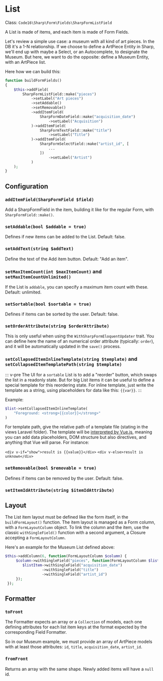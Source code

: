 # List

Class: `Code16\Sharp\Form\Fields\SharpFormListField`

A List is made of items, and each item is made of Form Fields.

Let's review a simple use case: a museum with all kind of art pieces. In the DB it's a 1-N relationship. If we choose to define a ArtPiece Entity in Sharp, we'll end up with maybe a Select, or an Autocomplete, to designate the Museum. But here, we want to do the opposite: define a Museum Entity, with an ArtPiece list.

Here how we can build this:

```php
function buildFormFields()
{
    $this->addField(
        SharpFormListField::make("pieces")
            ->setLabel("Art pieces")
            ->setAddable()
            ->setRemovable()
            ->addItemField(
                SharpFormDateField::make("acquisition_date")
                    ->setLabel("Acquisition")
            )->addItemField(
                SharpFormTextField::make("title")
                    ->setLabel("Title")
            )->addItemField(
                SharpFormSelectField::make("artist_id", [
                    ...
                ])
                    ->setLabel("Artist")
            )
    );
}
```

## Configuration

### `addItemField(SharpFormField $field)`

Add a SharpFormField in the item, building it like for the regular Form, with `SharpFormField::make()`.

### `setAddable(bool $addable = true)`

Defines if new items can be added to the List.
Default: false.

### `setAddText(string $addText)`

Define the text of the Add item button.
Default: "Add an item".

### `setMaxItemCount(int $maxItemCount)` and `setMaxItemCountUnlimited()`

If the List is `addable`, you can specify a maximum item count with these.
Default: unlimited.

### `setSortable(bool $sortable = true)`

Defines if items can be sorted by the user.
Default: false.

### `setOrderAttribute(string $orderAttribute)`

This is only useful when using the `WithSharpFormEloquentUpdater` trait. You can define here the name of an numerical order attribute (typically: `order`), and it will be automatically updated in the `save()` process.

### `setCollapsedItemInlineTemplate(string $template)` and `setCollapsedItemTemplatePath(string $template)`

::: v-pre
The UI for a `sortable` List is to add a "reorder" button, which swaps the list in a readonly state. But for big List items it can be useful to define a special template for this reordering state.
For inline template, just write the template as a string, using placeholders for data like this: `{{var}}`.
:::

Example:

```php
$list->setCollapsedItemInlineTemplate(
    "Foreground: <strong>{{color}}</strong>"
)
```

For template path, give the relative path of a template file (stating in the views Laravel folder).
The template will be [interpreted by Vue.js](https://vuejs.org/v2/guide/syntax.html), meaning you can add data placeholders, DOM structure but also directives, and anything that Vue will parse. For instance:

`<div v-if="show">result is {{value}}</div>`
`<div v-else>result is unknown</div>`



### `setRemovable(bool $removable = true)`

Defines if items can be removed by the user.
Default: false.

### `setItemIdAttribute(string $itemIdAttribute)`



## Layout

The List item layout must be defined like the form itself, in the `buildFormLayout()` function. The item layout is managed as a Form column, with a `FormLayoutColumn` object. To link the column and the item, use the classic `withSingleField()` function with a second argument, a Closure accepting a `FormLayoutColumn`.

Here's an example for the Museum List defined above:

```php
$this->addColumn(6, function(FormLayoutColumn $column) {
     $column->withSingleField("pieces", function(FormLayoutColumn $listItem) {
        $listItem->withSingleField("acquisition_date")
                 ->withSingleField("title")
                 ->withSingleField("artist_id")
     });
 });
```

## Formatter

### `toFront`

The Formatter expects an array or a `Collection` of models, each one defining attributes for each list item keys at the format expected by the corresponding Field Formatter.

So in our Museum example, we must provide an array of ArtPiece models with at least those attributes: `id`, `title`, `acquisition_date`, `artist_id`.

### `fromFront`

Returns an array with the same shape.
Newly added items will have a `null` id.